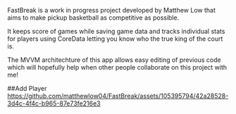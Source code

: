 FastBreak is a work in progress project developed by Matthew Low that aims to make pickup basketball as competitive as possible. 

It keeps score of games while saving game data and tracks individual stats for players using CoreData letting you know who the true king of the court is.

The MVVM architechture of this app allows easy editing of previous code which will hopefully help when other people collaborate on this project with me!

##Add Player
https://github.com/matthewlow04/FastBreak/assets/105395794/42a28528-3d4c-4f4c-b965-87e73fe216e3


